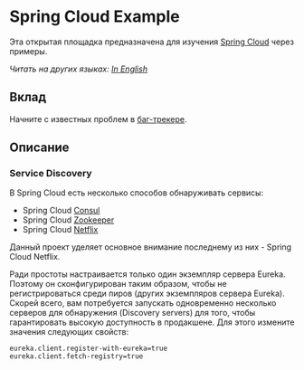 # Spring Cloud Example

Эта открытая площадка предназначена для изучения [Spring Cloud](https://cloud.spring.io/) через примеры.

_Читать на других языках: [In English](README.en.md)_

## Вклад

Начните с известных проблем в [баг-трекере](https://github.com/naXa777/spring-cloud-example/issues).

## Описание

### Service Discovery

В Spring Cloud есть несколько способов обнаруживать сервисы:

* Spring Cloud [Consul](https://cloud.spring.io/spring-cloud-consul/)
* Spring Cloud [Zookeeper](https://cloud.spring.io/spring-cloud-zookeeper/)
* Spring Cloud [Netflix](https://cloud.spring.io/spring-cloud-netflix/)

Данный проект уделяет основное внимание последнему из них - Spring Cloud Netflix.

Ради простоты настраивается только один экземпляр сервера Eureka. Поэтому он сконфигурирован таким образом, чтобы не регистрироваться среди пиров (других экземпляров сервера Eureka). Скорей всего, вам потребуется запускать одновременно несколько серверов для обнаружения (Discovery servers) для того, чтобы гарантировать высокую доступность в продакшене.
Для этого измените значения следующих свойств:

    eureka.client.register-with-eureka=true
    eureka.client.fetch-registry=true    
